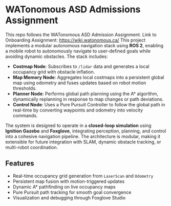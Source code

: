 # WATonomous ASD Admissions Assignment
This repo follows the WATonomous ASD Admission Assignment. Link to Onboarding Assignment: https://wiki.watonomous.ca/
This project implements a modular autonomous navigation stack using **ROS 2**, enabling a mobile robot to autonomously navigate to user-defined goals while avoiding dynamic obstacles. The stack includes:

- **Costmap Node**: Subscribes to `/lidar` data and generates a local occupancy grid with obstacle inflation.
- **Map Memory Node**: Aggregates local costmaps into a persistent global map using odometry and fuses updates based on robot motion thresholds.
- **Planner Node**: Performs global path planning using the A* algorithm, dynamically replanning in response to map changes or path deviations.
- **Control Node**: Uses a Pure Pursuit Controller to follow the global path in real-time by converting waypoints and odometry into velocity commands.

The system is designed to operate in a **closed-loop simulation** using **Ignition Gazebo** and **Foxglove**, integrating perception, planning, and control into a cohesive navigation pipeline. The architecture is modular, making it extensible for future integration with SLAM, dynamic obstacle tracking, or multi-robot coordination.

## Features

- Real-time occupancy grid generation from `LaserScan` and `Odometry`
- Persistent map fusion with motion-triggered updates
- Dynamic A* pathfinding on live occupancy maps
- Pure Pursuit path tracking for smooth goal convergence
- Visualization and debugging through Foxglove Studio
